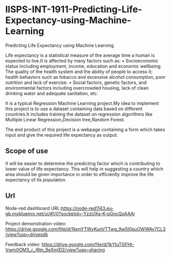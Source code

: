 # llSPS-INT-1911-Predicting-Life-Expectancy-using-Machine-Learning
Predicting Life Expectancy using Machine Learning

Life expectancy is a statistical measure of the average time a human is expected to live.It is affected by many factors such as: 
• Socioeconomic status including employment, income, education and economic wellbeing. The quality of the health system and the ability of people to access it; health behaviors such as tobacco and excessive alcohol consumption, poor nutrition and lack of exercise.
• Social factors, genetic factors, and environmental factors including overcrowded housing, lack of clean drinking water and adequate sanitation, etc.

It is a typical Regression Machine Learning project.My idea to implement this project is to use a dataset containing data based on different countries.It includes  training the dataset on regression algorithms like Multiple Linear Regression,Decision tree,Random Forest.

The end product of this project is a webpage containing a form which takes input and give the required life expectancy as output.

## Scope of use

It will be easier to determine the predicting factor which is contributing to lower value of life expectancy. This will help in suggesting a country which area should be given importance in order to efficiently improve the life expectancy of its population.

## Url
Node-red dashboard URL:https://node-red1143.eu-gb.mybluemix.net/ui/#!/0?socketid=-YzzUXq-K-pGncQsAAAi

Project demonstration video: https://drive.google.com/file/d/1kpnYTWyKuoVTTwg_9w5I0puOWWAy7CL3/view?usp=drivesdk

Feedback video: https://drive.google.com/file/d/1kYIuTGFHt-Vwm0OM3_r_jRtn_9eXmlD2/view?usp=sharing




